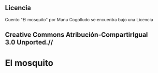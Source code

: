 Licencia
--------


Cuento "El mosquito" por Manu Cogolludo se encuentra bajo una Licencia

Creative Commons Atribución-CompartirIgual 3.0 Unported.//
----------------------------------------------------------



 El mosquito
=============


